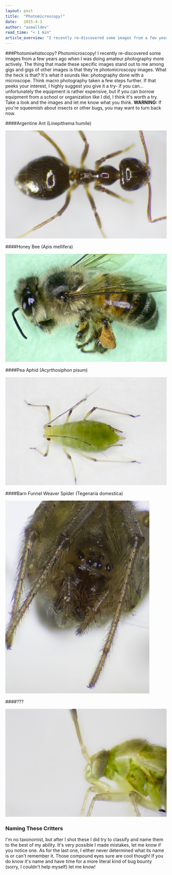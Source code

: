 ```yaml
---
layout: post
title:  "Photomicroscopy!"
date:   2015-4-3
author: "asmalldev"
read_time: "< 1 min"
article_overview: "I recently re-discovered some images from a few years ago when I was doing amateur photography more actively. The thing that made these specific images stand out to me among gigs and gigs of other images is that they're photomicroscopy images. What the heck is that? It's what it sounds like: photography done with a microscope. Think [macro photography] [googlesearch] taken a few steps further. If that peeks your interest, I highly suggest you give it a try- if you can... unfortunately the equipment is rather expensive, but if you can borrow equipment from a school or organization like I did, I think it's worth a try. Take a look and the images and let me know what you think. <strong>WARNING:</strong> If you're squeemish about insects or other bugs, you may want to turn back now."
---
```


###Photomi<em>whats</em>copy?
Photomicroscopy! I recently re-discovered some images from a few years ago when I was doing amateur photography more actively. The thing that made these specific images stand out to me among gigs and gigs of other images is that they're photomicroscopy images. What the heck is that? It's what it sounds like: photography done with a microscope. Think macro photography taken a few steps further. If that peeks your interest, I highly suggest you give it a try- if you can... unfortunately the equipment is rather expensive, but if you can borrow equipment from a school or organization like I did, I think it's worth a try. Take a look and the images and let me know what you think. <strong>WARNING:</strong> If you're squeemish about insects or other bugs, you may want to turn back now.

####Argentine Ant (Linepithema humile)
<div class="center_imgs"><img class="post_img_large" src="/img/post1/ant.jpg" alt="Argentine Ant (Linepithema humile)"></div>

####Honey Bee (Apis mellifera)
<div class="center_imgs"><img class="post_img_large" src="/img/post1/bee.jpg" alt="Honey Bee (Apis mellifera)"></div>

####Pea Aphid (Acyrthosiphon pisum)
<div class="center_imgs"><img class="post_img_large" src="/img/post1/aphid.jpg" alt="Pea Aphid (Acyrthosiphon pisum)"></div>

####Barn Funnel Weaver Spider (Tegenaria domestica)
<div class="center_imgs"><img class="post_img_large" src="/img/post1/spider.jpg" alt="Barn Funnel Weaver Spider (Tegenaria domestica)"></div>

####???
<div class="center_imgs"><img class="post_img_large" src="/img/post1/bugeyes.jpg" alt="unknown insect"></div>

### Naming These Critters
I'm no taxonomist, but after I shot these I did try to classify and name them to the best of my ability. It's very possible I made mistakes, let me know if you notice one. As for the last one, I either never determined what its name is or can't remember it. Those compound eyes sure are cool though! If you do know it's name and have time for a more literal kind of bug bounty (sorry, I couldn't help myself) let me know! 

[googlesearch]:http://www.google.com/search?q=macro+photography&es_sm=122&source=lnms&tbm=isch&sa=X&ei=LBokVYKvGoS8sAWB4YDgCA&ved=0CAcQ_AUoAQ&biw=587&bih=621
